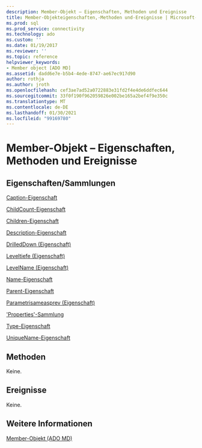```yaml
---
description: Member-Objekt – Eigenschaften, Methoden und Ereignisse
title: Member-Objekteigenschaften,-Methoden und-Ereignisse | Microsoft-Dokumentation
ms.prod: sql
ms.prod_service: connectivity
ms.technology: ado
ms.custom: ''
ms.date: 01/19/2017
ms.reviewer: ''
ms.topic: reference
helpviewer_keywords:
- Member object [ADO MD]
ms.assetid: dadd6e7e-b5b4-4ede-8747-ae67ec917d90
author: rothja
ms.author: jroth
ms.openlocfilehash: cef3ae7ad52a0722883e31fd2f4e4de6ddfec644
ms.sourcegitcommit: 33f0f190f962059826e002be165a2bef4f9e350c
ms.translationtype: MT
ms.contentlocale: de-DE
ms.lasthandoff: 01/30/2021
ms.locfileid: "99169780"
---
```

# <a name="member-object-properties-methods-and-events"></a>Member-Objekt – Eigenschaften, Methoden und Ereignisse
## <a name="propertiescollections"></a>Eigenschaften/Sammlungen  
 [Caption-Eigenschaft](./caption-property-ado-md.md)  
  
 [ChildCount-Eigenschaft](./childcount-property-ado-md.md)  
  
 [Children-Eigenschaft](./children-property-ado-md.md)  
  
 [Description-Eigenschaft](./description-property-ado-md.md)  
  
 [DrilledDown (Eigenschaft)](./drilleddown-property-ado-md.md)  
  
 [Leveltiefe (Eigenschaft)](./leveldepth-property-ado-md.md)  
  
 [LevelName (Eigenschaft)](./levelname-property-ado-md.md)  
  
 [Name-Eigenschaft](./name-property-ado-md.md)  
  
 [Parent-Eigenschaft](./parent-property-ado-md.md)  
  
 [Parametrisameasprev (Eigenschaft)](./parentsameasprev-property-ado-md.md)  
  
 ['Properties'-Sammlung](../ado-api/properties-collection-ado.md)  
  
 [Type-Eigenschaft](./type-property-ado-md.md)  
  
 [UniqueName-Eigenschaft](./uniquename-property-ado-md.md)  
  
## <a name="methods"></a>Methoden  
 Keine.  
  
## <a name="events"></a>Ereignisse  
 Keine.  
  
## <a name="see-also"></a>Weitere Informationen  
 [Member-Objekt (ADO MD)](./member-object-ado-md.md)